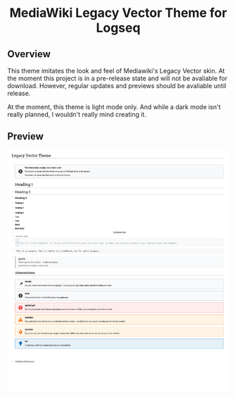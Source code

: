 <h1 align="center">MediaWiki Legacy Vector Theme for Logseq </h1>

## Overview
This theme imitates the look and feel of Mediawiki's Legacy Vector skin. At the moment this project is in a pre-release state and will not be avaliable for download. However, regular updates and previews should be avaliable until release.

At the moment, this theme is light mode only. And while a dark mode isn't really planned, I wouldn't really mind creating it.

## Preview

![Legacy Vector Theme Preview](lv-theme-preview.png)
